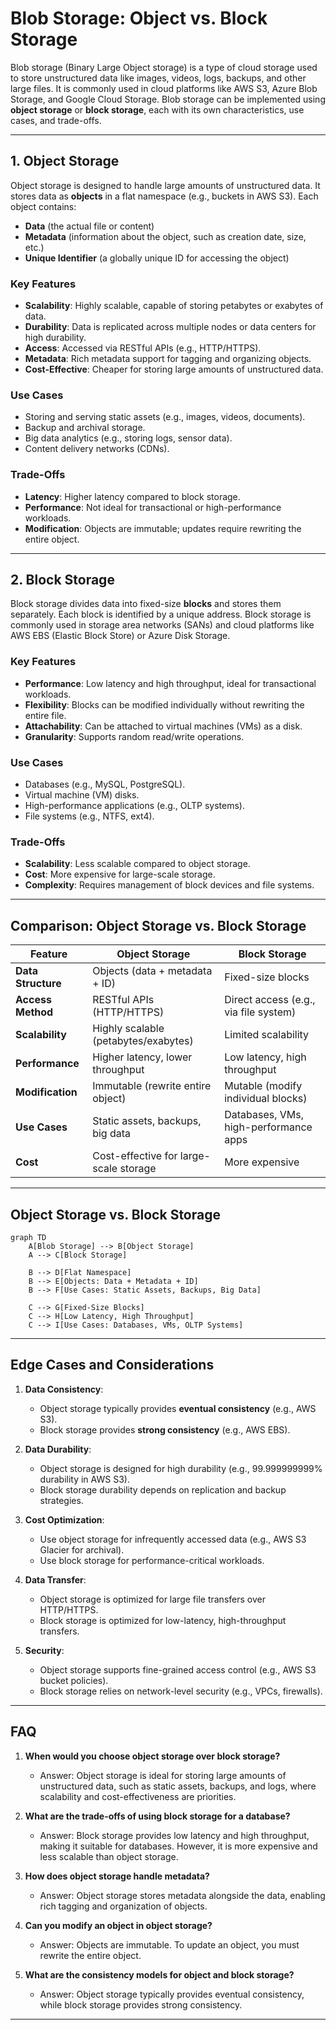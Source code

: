 # **Blob Storage: Object vs. Block Storage**

Blob storage (Binary Large Object storage) is a type of cloud storage used to store unstructured data like images, videos, logs, backups, and other large files. It is commonly used in cloud platforms like AWS S3, Azure Blob Storage, and Google Cloud Storage. Blob storage can be implemented using **object storage** or **block storage**, each with its own characteristics, use cases, and trade-offs.

---

## **1. Object Storage**

Object storage is designed to handle large amounts of unstructured data. It stores data as **objects** in a flat namespace (e.g., buckets in AWS S3). Each object contains:

- **Data** (the actual file or content)
- **Metadata** (information about the object, such as creation date, size, etc.)
- **Unique Identifier** (a globally unique ID for accessing the object)

### **Key Features**

- **Scalability**: Highly scalable, capable of storing petabytes or exabytes of data.
- **Durability**: Data is replicated across multiple nodes or data centers for high durability.
- **Access**: Accessed via RESTful APIs (e.g., HTTP/HTTPS).
- **Metadata**: Rich metadata support for tagging and organizing objects.
- **Cost-Effective**: Cheaper for storing large amounts of unstructured data.

### **Use Cases**

- Storing and serving static assets (e.g., images, videos, documents).
- Backup and archival storage.
- Big data analytics (e.g., storing logs, sensor data).
- Content delivery networks (CDNs).

### **Trade-Offs**

- **Latency**: Higher latency compared to block storage.
- **Performance**: Not ideal for transactional or high-performance workloads.
- **Modification**: Objects are immutable; updates require rewriting the entire object.

---

## **2. Block Storage**

Block storage divides data into fixed-size **blocks** and stores them separately. Each block is identified by a unique address. Block storage is commonly used in storage area networks (SANs) and cloud platforms like AWS EBS (Elastic Block Store) or Azure Disk Storage.

### **Key Features**

- **Performance**: Low latency and high throughput, ideal for transactional workloads.
- **Flexibility**: Blocks can be modified individually without rewriting the entire file.
- **Attachability**: Can be attached to virtual machines (VMs) as a disk.
- **Granularity**: Supports random read/write operations.

### **Use Cases**

- Databases (e.g., MySQL, PostgreSQL).
- Virtual machine (VM) disks.
- High-performance applications (e.g., OLTP systems).
- File systems (e.g., NTFS, ext4).

### **Trade-Offs**

- **Scalability**: Less scalable compared to object storage.
- **Cost**: More expensive for large-scale storage.
- **Complexity**: Requires management of block devices and file systems.

---

## **Comparison: Object Storage vs. Block Storage**

| Feature            | Object Storage                         | Block Storage                         |
| ------------------ | -------------------------------------- | ------------------------------------- |
| **Data Structure** | Objects (data + metadata + ID)         | Fixed-size blocks                     |
| **Access Method**  | RESTful APIs (HTTP/HTTPS)              | Direct access (e.g., via file system) |
| **Scalability**    | Highly scalable (petabytes/exabytes)   | Limited scalability                   |
| **Performance**    | Higher latency, lower throughput       | Low latency, high throughput          |
| **Modification**   | Immutable (rewrite entire object)      | Mutable (modify individual blocks)    |
| **Use Cases**      | Static assets, backups, big data       | Databases, VMs, high-performance apps |
| **Cost**           | Cost-effective for large-scale storage | More expensive                        |

---

## **Object Storage vs. Block Storage**

```mermaid
graph TD
    A[Blob Storage] --> B[Object Storage]
    A --> C[Block Storage]

    B --> D[Flat Namespace]
    B --> E[Objects: Data + Metadata + ID]
    B --> F[Use Cases: Static Assets, Backups, Big Data]

    C --> G[Fixed-Size Blocks]
    C --> H[Low Latency, High Throughput]
    C --> I[Use Cases: Databases, VMs, OLTP Systems]
```

---

## **Edge Cases and Considerations**

1. **Data Consistency**:

   - Object storage typically provides **eventual consistency** (e.g., AWS S3).
   - Block storage provides **strong consistency** (e.g., AWS EBS).

2. **Data Durability**:

   - Object storage is designed for high durability (e.g., 99.999999999% durability in AWS S3).
   - Block storage durability depends on replication and backup strategies.

3. **Cost Optimization**:

   - Use object storage for infrequently accessed data (e.g., AWS S3 Glacier for archival).
   - Use block storage for performance-critical workloads.

4. **Data Transfer**:

   - Object storage is optimized for large file transfers over HTTP/HTTPS.
   - Block storage is optimized for low-latency, high-throughput transfers.

5. **Security**:
   - Object storage supports fine-grained access control (e.g., AWS S3 bucket policies).
   - Block storage relies on network-level security (e.g., VPCs, firewalls).

---

## **FAQ**

1. **When would you choose object storage over block storage?**

   - Answer: Object storage is ideal for storing large amounts of unstructured data, such as static assets, backups, and logs, where scalability and cost-effectiveness are priorities.

2. **What are the trade-offs of using block storage for a database?**

   - Answer: Block storage provides low latency and high throughput, making it suitable for databases. However, it is more expensive and less scalable than object storage.

3. **How does object storage handle metadata?**

   - Answer: Object storage stores metadata alongside the data, enabling rich tagging and organization of objects.

4. **Can you modify an object in object storage?**

   - Answer: Objects are immutable. To update an object, you must rewrite the entire object.

5. **What are the consistency models for object and block storage?**
   - Answer: Object storage typically provides eventual consistency, while block storage provides strong consistency.

---
